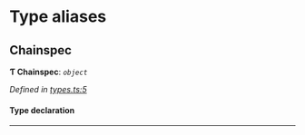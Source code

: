 

# Type aliases

<a id="chainspec"></a>

##  Chainspec

**Ƭ Chainspec**: *`object`*

*Defined in [types.ts:5](https://github.com/polkadot-js/common/blob/6d8e788/packages/chainspec/src/types.ts#L5)*

#### Type declaration

___

